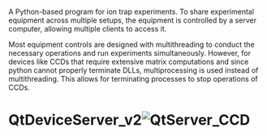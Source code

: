 
A Python-based program for ion trap experiments.
To share experimental equipment across multiple setups, the equipment is controlled by a server computer, allowing multiple clients to access it.

Most equipment controls are designed with multithreading to conduct the necessary operations and run experiments simultaneously. However, for devices like CCDs that require extensive matrix computations and since python cannot properly terminate DLLs, multiprocessing is used instead of multithreading. This allows for terminating processes to stop operations of CCDs.

# QtDeviceServer_v2![QtServer_CCD](https://user-images.githubusercontent.com/63301234/201577976-dabd5510-cda7-4268-b748-679d4d4cebab.png)
